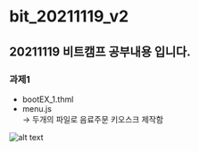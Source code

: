 # bit_20211119_v2

## 20211119 비트캠프 공부내용 입니다.

### 과제1
* bootEX_1.thml
* menu.js</br>
-> 두개의 파일로 음료주문 키오스크 제작함</br>

![alt text](http://url/to/img.png)
